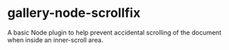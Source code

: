 gallery-node-scrollfix
========
A basic Node plugin to help prevent accidental scrolling of the document when inside an inner-scroll area.